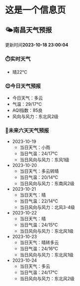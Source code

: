 # 这是一个信息页 
## 🌤️**南昌**天气预报
更新时间**2023-10-18 23:00:04**
### ⏱️实时天气
- 晴22℃
### 😊今日天气预报
- 今日天气：多云
- 气温：29/17℃
- AQI指数：85良
- 风向与风力：东北风2级
### 🤩未来六天天气预报
- 2023-10-19
  - 当日天气：小雨
  - 当日气温：24/17℃
  - 当日风向与风力：东风1级
- 2023-10-20
  - 当日天气：多云转晴
  - 当日气温：20/14℃
  - 当日风向与风力：东南风2级
- 2023-10-21
  - 当日天气：晴
  - 当日气温：22/14℃
  - 当日风向与风力：北风3-4级
- 2023-10-22
  - 当日天气：晴
  - 当日气温：24/15℃
  - 当日风向与风力：东北风1级
- 2023-10-23
  - 当日天气：晴转多云
  - 当日气温：24/16℃
  - 当日风向与风力：东北风1级
- 2023-10-24
  - 当日天气：多云
  - 当日气温：24/17℃
  - 当日风向与风力：东北风2级

